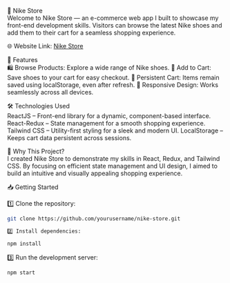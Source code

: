 👟 Nike Store  
Welcome to Nike Store — an e-commerce web app I built to showcase my front-end development skills. Visitors can browse the latest Nike shoes and add them to their cart for a seamless shopping experience.

🌐 Website Link: [Nike Store  ](https://nike-b4nc9d6o8-salihbezais-projects.vercel.app/)

🚀 Features  
🛍 Browse Products: Explore a wide range of Nike shoes.
🛒 Add to Cart: Save shoes to your cart for easy checkout.
💾 Persistent Cart: Items remain saved using localStorage, even after refresh.
📱 Responsive Design: Works seamlessly across all devices.

🛠️ Technologies Used  
ReactJS – Front-end library for a dynamic, component-based interface.
React-Redux – State management for a smooth shopping experience.
Tailwind CSS – Utility-first styling for a sleek and modern UI.
LocalStorage – Keeps cart data persistent across sessions.

🎨 Why This Project?  
I created Nike Store to demonstrate my skills in React, Redux, and Tailwind CSS. By focusing on efficient state management and UI design, I aimed to build an intuitive and visually appealing shopping experience.

📥 Getting Started  

1️⃣ Clone the repository:  

```bash
git clone https://github.com/yourusername/nike-store.git
```

```bash
2️⃣ Install dependencies:  
```

```bash
npm install
```

3️⃣ Run the development server:  

```bash
npm start
```
